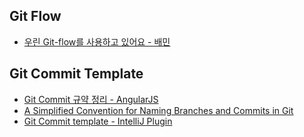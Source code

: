 ## Git Flow
- [우린 Git-flow를 사용하고 있어요 - 배민](https://techblog.woowahan.com/2553/)

## Git Commit Template
- [Git Commit 규약 정리 - AngularJS](https://velog.io/@outstandingboy/Git-%EC%BB%A4%EB%B0%8B-%EB%A9%94%EC%8B%9C%EC%A7%80-%EA%B7%9C%EC%95%BD-%EC%A0%95%EB%A6%AC-the-AngularJS-commit-conventions)
- [A Simplified Convention for Naming Branches and Commits in Git](https://dev.to/varbsan/a-simplified-convention-for-naming-branches-and-commits-in-git-il4)
- [Git Commit template - IntelliJ Plugin](https://plugins.jetbrains.com/plugin/9861-git-commit-template)
